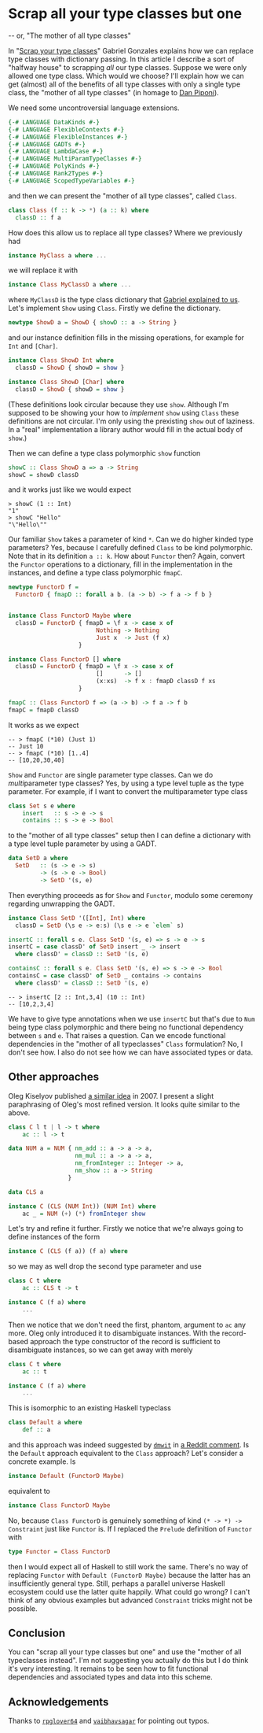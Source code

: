 # Scrap all your type classes but one

-- or, "The mother of all type classes"

In "[Scrap your type
classes](http://www.haskellforall.com/2012/05/scrap-your-type-classes.html)"
Gabriel Gonzales explains how we can replace type classes with
dictionary passing.  In this article I describe a sort of "halfway
house" to scrapping *all* our type classes.  Suppose we were only
allowed one type class.  Which would we choose?  I'll explain how we
can get (almost) all of the benefits of all type classes with only a
single type class, the "mother of all type classes" (in homage to [Dan
Piponi](http://blog.sigfpe.com/2008/12/mother-of-all-monads.html)).

We need some uncontroversial language extensions.

```haskell
{-# LANGUAGE DataKinds #-}
{-# LANGUAGE FlexibleContexts #-}
{-# LANGUAGE FlexibleInstances #-}
{-# LANGUAGE GADTs #-}
{-# LANGUAGE LambdaCase #-}
{-# LANGUAGE MultiParamTypeClasses #-}
{-# LANGUAGE PolyKinds #-}
{-# LANGUAGE Rank2Types #-}
{-# LANGUAGE ScopedTypeVariables #-}
```

and then we can present the "mother of all type classes", called
`Class`.

```haskell
class Class (f :: k -> *) (a :: k) where
  classD :: f a
```

How does this allow us to replace all type classes?  Where we
previously had

```haskell
instance MyClass a where ...
```

we will replace it with

```haskell
instance Class MyClassD a where ...
```

where `MyClassD` is the type class dictionary that [Gabriel
explained to
us](http://www.haskellforall.com/2012/05/scrap-your-type-classes.html).
Let's implement `Show` using `Class`.  Firstly we define the
dictionary.

```haskell
newtype ShowD a = ShowD { showD :: a -> String }
```

and our instance definition fills in the missing operations, for
example for `Int` and `[Char]`.

```haskell
instance Class ShowD Int where
  classD = ShowD { showD = show }

instance Class ShowD [Char] where
  classD = ShowD { showD = show }
```

(These definitions look circular because they use `show`.  Although
I'm supposed to be showing your how to *implement* `show` using
`Class` these definitions are not circular.  I'm only using the
prexisting `show` out of laziness.  In a "real" implementation a
library author would fill in the actual body of `show`.)

Then we can define a type class polymorphic `show` function

```haskell
showC :: Class ShowD a => a -> String
showC = showD classD
```

and it works just like we would expect

```
> showC (1 :: Int)
"1"
> showC "Hello"
"\"Hello\""
```

Our familiar `Show` takes a parameter of kind `*`.  Can we do higher
kinded type parameters?  Yes, because I carefully defined `Class` to
be kind polymorphic.  Note that in its definition `a :: k`.  How
about `Functor` then?  Again, convert the `Functor` operations to a
dictionary, fill in the implementation in the instances, and define a
type class polymorphic `fmapC`.

```haskell
newtype FunctorD f =
  FunctorD { fmapD :: forall a b. (a -> b) -> f a -> f b }


instance Class FunctorD Maybe where
  classD = FunctorD { fmapD = \f x -> case x of
                         Nothing -> Nothing
                         Just x  -> Just (f x)
                    }

instance Class FunctorD [] where
  classD = FunctorD { fmapD = \f x -> case x of
                         []      -> []
                         (x:xs)  -> f x : fmapD classD f xs
                    }

fmapC :: Class FunctorD f => (a -> b) -> f a -> f b
fmapC = fmapD classD
```

It works as we expect

```
-- > fmapC (*10) (Just 1)
-- Just 10
-- > fmapC (*10) [1..4]
-- [10,20,30,40]
```

`Show` and `Functor` are single parameter type classes.  Can we do
*multi*parameter type classes?  Yes, by using a type level tuple as the
type parameter.  For example, if I want to convert the multiparameter
type class

```haskell
class Set s e where
    insert   :: s -> e -> s
    contains :: s -> e -> Bool
```

to the "mother of all type classes" setup then I can define a
dictionary with a type level tuple parameter by using a GADT.

```haskell
data SetD a where
  SetD   :: (s -> e -> s)
         -> (s -> e -> Bool)
         -> SetD '(s, e)
```

Then everything proceeds as for `Show` and `Functor`, modulo some
ceremony regarding unwrapping the GADT.

```haskell
instance Class SetD '([Int], Int) where
  classD = SetD (\s e -> e:s) (\s e -> e `elem` s)

insertC :: forall s e. Class SetD '(s, e) => s -> e -> s
insertC = case classD' of SetD insert _ -> insert
  where classD' = classD :: SetD '(s, e)

containsC :: forall s e. Class SetD '(s, e) => s -> e -> Bool
containsC = case classD' of SetD _ contains -> contains
  where classD' = classD :: SetD '(s, e)
```

```
-- > insertC [2 :: Int,3,4] (10 :: Int)
-- [10,2,3,4]
```

We have to give type annotations when we use `insertC` but that's due
to `Num` being type class polymorphic and there being no functional
dependency between `s` and `e`.  That raises a question.  Can we
encode functional dependencies in the "mother of all typeclasses"
`Class` formulation?  No, I don't see how.  I also do not see how we
can have associated types or data.

## Other approaches

Oleg Kiselyov published [a similar
idea](https://mail.haskell.org/pipermail/haskell/2007-March/019181.html)
in 2007.  I present a slight paraphrasing of Oleg's most refined
version.  It looks quite similar to the above.

```haskell
class C l t | l -> t where
    ac :: l -> t

data NUM a = NUM { nm_add :: a -> a -> a,
                   nm_mul :: a -> a -> a,
                   nm_fromInteger :: Integer -> a,
                   nm_show :: a -> String
                 }

data CLS a

instance C (CLS (NUM Int)) (NUM Int) where
    ac _ = NUM (+) (*) fromInteger show
```

Let's try and refine it further.  Firstly we notice that we're always
going to define instances of the form

```haskell
instance C (CLS (f a)) (f a) where
```

so we may as well drop the second type parameter and use

```haskell
class C t where
    ac :: CLS t -> t

instance C (f a) where
    ...
```

Then we notice that we don't need the first, phantom, argument to `ac`
any more.  Oleg only introduced it to disambiguate instances.  With
the record-based approach the type constructor of the record is
sufficient to disambiguate instances, so we can get away with merely

```haskell
class C t where
    ac :: t

instance C (f a) where
    ...
```

This is isomorphic to an existing Haskell typeclass

```haskell
class Default a where
    def :: a
```

and this approach was indeed suggested by
[`dmwit`](https://www.reddit.com/user/dmwit) in [a Reddit
comment](https://www.reddit.com/r/haskell/comments/78047z/scrap_all_your_typeclasses_but_one/doq9ldl/).
Is the `Default` approach equivalent to the `Class` approach?  Let's
consider a concrete example.  Is

```haskell
instance Default (FunctorD Maybe)
```

equivalent to

```haskell
instance Class FunctorD Maybe
```

No, because `Class FunctorD` is genuinely something of kind `(* -> *)
-> Constraint` just like `Functor` is. If I replaced the `Prelude`
definition of `Functor` with

```haskell
type Functor = Class FunctorD
```

then I would expect all of Haskell to still work the same.  There's no
way of replacing `Functor` with `Default (FunctorD Maybe)` because the
latter has an insufficiently general type.  Still, perhaps a parallel
universe Haskell ecosystem could use the latter quite happily.  What
could go wrong?  I can't think of any obvious examples but advanced
`Constraint` tricks might not be possible.

## Conclusion

You can "scrap all your type classes but one" and use the "mother of
all typeclasses instead".  I'm not suggesting you actually do this but
I do think it's very interesting.  It remains to be seen how to fit
functional dependencies and associated types and data into this
scheme.

## Acknowledgements

Thanks to [`rpglover64`](https://www.reddit.com/user/rpglover64) and
[`vaibhavsagar`](https://www.reddit.com/user/vaibhavsagar) for
pointing out typos.
